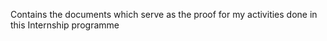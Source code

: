 Contains the documents which serve as the proof for my activities done in this Internship programme 
